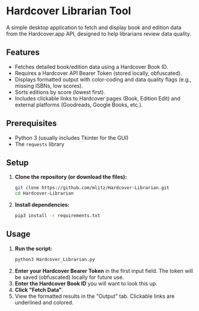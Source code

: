 # Hardcover Librarian Tool

A simple desktop application to fetch and display book and edition data from the Hardcover.app API, designed to help librarians review data quality.

## Features

* Fetches detailed book/edition data using a Hardcover Book ID.
* Requires a Hardcover API Bearer Token (stored locally, obfuscated).
* Displays formatted output with color-coding and data quality flags (e.g., missing ISBNs, low scores).
* Sorts editions by score (lowest first).
* Includes clickable links to Hardcover pages (Book, Edition Edit) and external platforms (Goodreads, Google Books, etc.).

## Prerequisites

* Python 3 (usually includes Tkinter for the GUI)
* The `requests` library

## Setup

1.  **Clone the repository (or download the files):**
    ```bash
    git clone https://github.com/mlitz/Hardcover-Librarian.git
    cd Hardcover-Librarian
    ```
2.  **Install dependencies:**
    ```bash
    pip3 install -r requirements.txt
    ```

## Usage

1.  **Run the script:**
    ```bash
    python3 Hardcover_Librarian.py
    ```
2.  **Enter your Hardcover Bearer Token** in the first input field. The token will be saved (obfuscated) locally for future use.
3.  **Enter the Hardcover Book ID** you will want to look this up.
4.  **Click "Fetch Data"**.
5.  View the formatted results in the "Output" tab. Clickable links are underlined and colored.